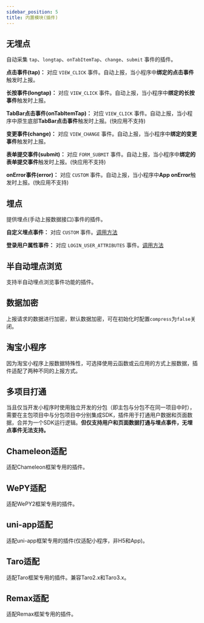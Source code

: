 ```yaml
---
sidebar_position: 5
title: 内置模块(插件)
---
```


## 无埋点

自动采集 `tap`、`longtap`、`onTabItemTap`、`change`、`submit` 事件的插件。

**点击事件(tap)：** 对应 `VIEW_CLICK` 事件。自动上报，当小程序中**绑定的点击事件**触发时上报。

**长按事件(longtap)：** 对应 `VIEW_CLICK` 事件。自动上报，当小程序中**绑定的长按事件**触发时上报。

**TabBar点击事件(onTabItemTap)：** 对应 `VIEW_CLICK` 事件。自动上报，当小程序中原生底部**TabBar点击事件**触发时上报。(快应用不支持)

**变更事件(change)：** 对应 `VIEW_CHANGE` 事件。自动上报，当小程序中**绑定的变更事件**触发时上报。

**表单提交事件(submit)：** 对应 `FORM_SUBMIT` 事件。自动上报，当小程序中**绑定的表单提交事件**触发时上报。(快应用不支持)

**onError事件(error)：** 对应 `CUSTOM` 事件。自动上报，当小程序中**App onError**触发时上报。(快应用不支持)

## 埋点

提供埋点(手动上报数据接口)事件的插件。

**自定义埋点事件：** 对应 `CUSTOM` 事件。[调用方法](/docs/miniprogram/3.5/commonlyApi#4自定义埋点)

**登录用户属性事件：** 对应 `LOGIN_USER_ATTRIBUTES` 事件。[调用方法](/docs/miniprogram/3.5/commonlyApi#5登录用户属性事件)

## 半自动埋点浏览

支持半自动埋点浏览事件功能的插件。

## 数据加密

上报请求的数据进行加密，默认数据加密，可在初始化时配置`compress`为`false`关闭。

## 淘宝小程序

因为淘宝小程序上报数据特殊性，可选择使用云函数或云应用的方式上报数据，插件适配了两种不同的上报方式。

## 多项目打通

当且仅当开发小程序时使用独立开发的分包（即主包与分包不在同一项目中时），需要在主包项目中与分包项目中分别集成SDK，插件用于打通用户数据和页面数据，合并为一个SDK运行逻辑。**但仅支持用户和页面数据打通与埋点事件，无埋点事件无法支持。**

## Chameleon适配

适配Chameleon框架专用的插件。

## WePY适配

适配WePY2框架专用的插件。

## uni-app适配

适配uni-app框架专用的插件(仅适配小程序，非H5和App)。

## Taro适配

适配Taro框架专用的插件。兼容Taro2.x和Taro3.x。

## Remax适配

适配Remax框架专用的插件。
